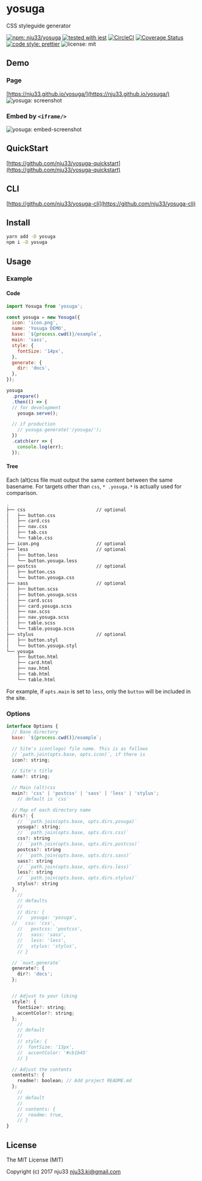 # yosuga

CSS styleguide generator

[![npm: nju33/yosuga](https://img.shields.io/npm/v/yosuga.svg)](https://www.npmjs.com/package/yosuga)
[![tested with jest](https://img.shields.io/badge/tested_with-jest-99424f.svg)](https://github.com/facebook/jest)
[![CircleCI](https://circleci.com/gh/nju33/yosuga.svg?style=svg)](https://circleci.com/gh/nju33/yosuga)
[![Coverage Status](https://coveralls.io/repos/github/nju33/yosuga/badge.svg?branch=master)](https://coveralls.io/github/nju33/yosuga?branch=master)
[![code style: prettier](https://img.shields.io/badge/code_style-prettier-ff69b4.svg?style=flat-square)](https://github.com/prettier/prettier)
![license: mit](https://img.shields.io/packagist/l/doctrine/orm.svg)

## Demo

### Page

[https://nju33.github.io/yosuga/](https://nju33.github.io/yosuga/)
![yosuga: screenshot](https://github.com/nju33/yosuga/blob/master/assets/screenshot.png?raw=true)

### Embed by `<iframe/>`

![yosuga: embed-screenshot](https://github.com/nju33/yosuga/blob/master/assets/embed-screenshot.png?raw=true)


## QuickStart

[https://github.com/nju33/yosuga-quickstart](https://github.com/nju33/yosuga-quickstart)

## CLI

[https://github.com/nju33/yosuga-cli](https://github.com/nju33/yosuga-cli)

## Install
```bash
yarn add -D yosuga
npm i -D yosuga
```

## Usage

### Example

#### Code

```js
import Yosuga from 'yosuga';

const yosuga = new Yosuga({
  icon: 'icon.png',
  name: 'Yosuga DEMO',
  base: `${process.cwd()}/example`,
  main: 'sass',
  style: {
    fontSize: '14px',
  },
  generate: {
    dir: 'docs',
  },
});

yosuga
  .prepare()
  .then(() => {
  // for development
    yosuga.serve();

  // if production
    // yosuga.generate('/yosuga/');
  })
  .catch(err => {
    console.log(err);
  });
```

#### Tree

Each (alt)css file must output the same content between the same basename.
For targets other than `css`, `* .yosuga.*` is actually used for comparison.

```bash
.
├── css                          // optional
│   ├── button.css
│   ├── card.css
│   ├── nav.css
│   ├── tab.css
│   └── table.css
├── icon.png                     // optional
├── less                         // optional
│   ├── button.less
│   └── button.yosuga.less
├── postcss                      // optional
│   ├── button.css
│   └── button.yosuga.css
├── sass                         // optional
│   ├── button.scss
│   ├── button.yosuga.scss
│   ├── card.scss
│   ├── card.yosuga.scss
│   ├── nav.scss
│   ├── nav.yosuga.scss
│   ├── table.scss
│   └── table.yosuga.scss
├── stylus                       // optional
│   ├── button.styl
│   └── button.yosuga.styl
└── yosuga
    ├── button.html
    ├── card.html
    ├── nav.html
    ├── tab.html
    └── table.html
```

For example, if `opts.main` is set to `less`, only the `button` will be included in the site.

### Options

```js
interface Options {
  // Base directory
  base: `${process.cwd()}/example`;

  // Site's icon(logo) file name. This is as follows
  // `path.join(opts.base, opts.icon)`, if there is
  icon?: string;

  // Site's title
  name?: string;

  // Main (alt)css
  main?: 'css' | 'postcss' | 'sass' | 'less' | 'stylus';
	// default is `css`

  // Map of each directory name
  dirs?: {
    // ``path.join(opts.base, opts.dirs.yosuga)`
    yosuga?: string;
    // ``path.join(opts.base, opts.dirs.css)`
    css?: string
    // ``path.join(opts.base, opts.dirs.postcss)`
    postcss?: string
    // ``path.join(opts.base, opts.dirs.sass)`
    sass?: string
    // ``path.join(opts.base, opts.dirs.less)`
    less?: string
    // ``path.join(opts.base, opts.dirs.stylus)`
    stylus?: string
  },
	//
	// defaults
	//
	// dirs: {
	//   yosuga: 'yosuga',
  //   css: 'css',
	//   postcss: 'postcss',
	//   sass: 'sass',
	//   less: 'less',
	//   stylus: 'stylus',
	// }

  // `nuxt.generate`
  generate?: {
    dir?: 'docs';
  };


  // Adjust to your liking
  style?: {
    fontSize?: string;
    accentColor?: string;
  };
	//
	// default
	//
	// style: {
	//  fontSize: '13px',
	//  accentColor: '#cb1b45'
	// }

  // Adjust the contents
  contents?: {
    readme?: boolean; // Add project README.md
  };
	//
	// default
	//
	// contents: {
	//  readme: true,
	// }
}
```

## License

The MIT License (MIT)

Copyright (c) 2017 nju33 <nju33.ki@gmail.com>

